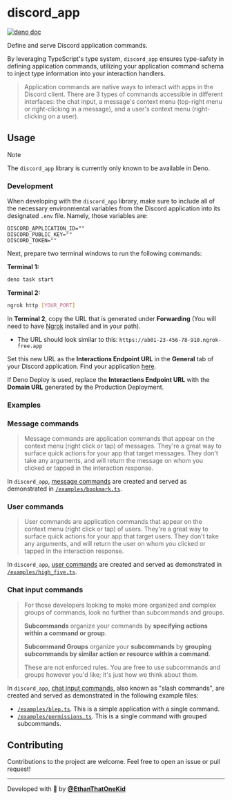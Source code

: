 # discord_app

[![deno doc](https://doc.deno.land/badge.svg)](https://deno.land/x/discord_app)

Define and serve Discord application commands.

By leveraging TypeScript's type system, `discord_app` ensures type-safety in
defining application commands, utilizing your application command schema to
inject type information into your interaction handlers.

> Application commands are native ways to interact with apps in the Discord
> client. There are 3 types of commands accessible in different interfaces: the
> chat input, a message's context menu (top-right menu or right-clicking in a
> message), and a user's context menu (right-clicking on a user).

## Usage

> [!NOTE]
>
> The `discord_app` library is currently only known to be available in Deno.

### Development

When developing with the `discord_app` library, make sure to include all of the 
necessary environmental variables from the Discord application into its designated 
`.env` file. Namely, those variables are:

```
DISCORD_APPLICATION_ID=""
DISCORD_PUBLIC_KEY=""
DISCORD_TOKEN=""
```

Next, prepare two terminal windows to run the following commands:

**Terminal 1:**

```bash
deno task start
```

**Terminal 2:**

```bash
ngrok http [YOUR_PORT]
```

In **Terminal 2**, copy the URL that is generated under **Forwarding** 
(You will need to have [Ngrok](https://ngrok.com/) installed and in your path).

- The URL should look similar to this:
  `https://ab01-23-456-78-910.ngrok-free.app`

Set this new URL as the **Interactions Endpoint URL** in the **General** tab of
your Discord application. Find your application
[here](https://discord.com/developers/applications).

If Deno Deploy is used, replace the **Interactions Endpoint URL** with the 
**Domain URL** generated by the Production Deployment.

### Examples

<!-- Examples are located in the generated library documentation. -->

### Message commands

> Message commands are application commands that appear on the context menu
> (right click or tap) of messages. They're a great way to surface quick actions
> for your app that target messages. They don't take any arguments, and will
> return the message on whom you clicked or tapped in the interaction response.

In `discord_app`,
[message commands](https://discord.com/developers/docs/interactions/application-commands#message-commands)
are created and served as demonstrated in
[`/examples/bookmark.ts`](./examples/bookmark.ts).

### User commands

> User commands are application commands that appear on the context menu (right
> click or tap) of users. They're a great way to surface quick actions for your
> app that target users. They don't take any arguments, and will return the user
> on whom you clicked or tapped in the interaction response.

In `discord_app`,
[user commands](https://discord.com/developers/docs/interactions/application-commands#user-commands)
are created and served as demonstrated in
[`/examples/high_five.ts`](./examples/high_five.ts).

### Chat input commands

> For those developers looking to make more organized and complex groups of
> commands, look no further than subcommands and groups.
>
> **Subcommands** organize your commands by **specifying actions within a
> command or group**.
>
> **Subcommand Groups** organize your **subcommands** by **grouping subcommands
> by similar action or resource within a command**.
>
> These are not enforced rules. You are free to use subcommands and groups
> however you'd like; it's just how we think about them.

In `discord_app`,
[chat input commands](https://discord.com/developers/docs/interactions/application-commands#slash-commands),
also known as "slash commands", are created and served as demonstrated in the
following example files:

- [`/examples/blep.ts`](./examples/blep.ts). This is a simple application with a
  single command.
- [`/examples/permissions.ts`](./examples/permissions.ts). This is a single
  command with grouped subcommands.

## Contributing

Contributions to the project are welcome. Feel free to open an issue or pull
request!

---

Developed with 💜 by [**@EthanThatOneKid**](https://etok.codes/)

